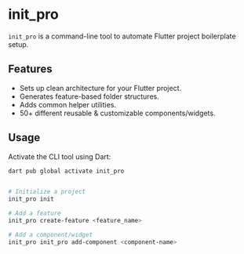 # init_pro

`init_pro` is a command-line tool to automate Flutter project boilerplate setup.

## Features
- Sets up clean architecture for your Flutter project.
- Generates feature-based folder structures.
- Adds common helper utilities.
- 50+ different reusable & customizable components/widgets.

## Usage
Activate the CLI tool using Dart:
```bash
dart pub global activate init_pro


# Initialize a project
init_pro init

# Add a feature
init_pro create-feature <feature_name>

# Add a component/widget
init_pro init_pro add-component <component-name>
